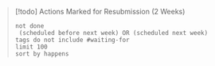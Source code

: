 > [!todo] Actions Marked for Resubmission (2 Weeks)
>
> ```tasks
> not done
>  (scheduled before next week) OR (scheduled next week)
> tags do not include #waiting-for
> limit 100
> sort by happens
